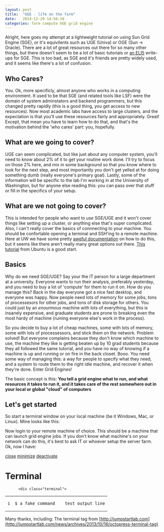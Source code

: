 ```yaml
---
layout: post
title:  "UGE - life on the farm"
date:   2014-12-29 14:56:10
categories: farm compute UGE grid engine
---
```

Alright, here goes my attempt at a lightweight tutorial on using Sun Grid Engine (SGE), or it's equivilents such as UGE (Univa) or OGE (Sun -> Oracle).  There are a lot of great resources out there for so many other things, but there doesn't seem to be a lot of basic tutorials or [an ELI5](http://www.reddit.com/r/explainlikeimfive/ "ELI5 - reddit") write-ups for SGE.  This is too bad, as SGE and it's friends are pretty widely used, and it seems like there's a lot of confusion.

Who Cares?
-------------
You.  Ok, more specificly, almost anyone who works in a computing environment.  It used to be that SGE (and related tools like LSF) were the domain of system adminstators and backend programmers, but this changed pretty rapidly (this is a good thing, you get access to new resources).  Now most academic labs have access to large clusters, and the expectation is that you'll use these resources fairly and appropriately.  Great! Except, that mean you have to learn how to do that, and that's the motivation behind the 'who cares' part: you, hopefully.  

What are we going to cover?
------------------------
UGE can seem complicated, but like just about any computer system, you'll need to know about 2% of it to get your routine work done.  I'll try to focus on those 2% here, and mix in some background so that you know where to look for the next step, and most importantly you don't get yelled at for doing something dumb (really everyone's primary goal).  Lastly, some of the information will be specific to the lab I'm working in at the University of Washington, but for anyone else reading this: you can pass over that stuff or fill in the specifics of your setup.

What are we not going to cover?
------------------------
This is intended for people who want to *use* SGE/UGE and it won't cover things like setting up a cluster, or anything else that's super complicated.  Also, I can't really cover the basics of connnecting to your machine.  You should be confortable opening a terminal and SSH'ing to a remote machine.  Here at UW we have some pretty [aweful documentation](http://www.washington.edu/itconnect/connect/web-publishing/shared-hosting/ssh/ "ssh - UW") on how to do this, but it seems like there aren't really many great options out there.  [This tutorial](https://help.ubuntu.com/community/UsingTheTerminal "Ubuntu Terminal") from Ubuntu is a good start.  

Basics
------------------------
Why do we need SGE/UGE? Say your the IT person for a large department at a university. Everyone wants to run their analysis, preferably yesterday, and you need to buy a lot of 'compute' for them to run it on.  How do you manage this?  Back in the day everyone got a nice fast desktop, and everyone was happy.  Now people need lots of memory for some jobs, tons of processesors for other jobs, and tons of disk storage for others.  You could just by an *enourmous* machine with lots of everything, but this is insanely expensive, and graduate students are prone to breaking even the most hardy of machine (ruining everyone else's work in the process).  

So you decide to buy a lot of cheap machines, some with lots of memory, some with lots of processessors, and stick them on the network.  Problem solved!  But everyone complains because they don't know which machine to use, the machine they like is getting beaten up by 10 grad students because they all followed the same tutorial, and you have no way of knowing if a machine is up and running or on fire in the back closet.  Booo.  You need some way of managing this: a way for people to specify what they need, and a system to route them to the right idle machine, and recover it when they're done.  Enter Grid Engines!

The basic concept is this: **You tell a grid engine what to run, and what resources it takes to run it, and it takes care of the rest somewhere out in your local or global "cloud" of computers**

Let's get started
------------------------
So start a terminal window on your local machine (be it Windows, Mac, or Linux).  Mine looks like this:

Now login to your remote machine of choice.  This should be a machine that can launch grid engine jobs.  If you don't know what machine's on your network can do this, it's best to ask IT or whoever setup the server farm.  Ok, now I have:

<div class="window">
          <nav class="control-window">
            <a href="#finder" class="close" data-rel="close">close</a>
            <a href="#" class="minimize">minimize</a>
            <a href="#" class="deactivate">deactivate</a>
          </nav>
          <h1 class="titleInside">Terminal</h1>
          
          <div class="terminal">
<table><tr>
<td class='gutter'><pre class='line-numbers'><span class='line-number'>1</span></pre></td>
<td class='code'><pre><code><span class='line command'>$ a fake command</span></code></pre></td>
<td class='code'><pre><code><span class='line output'>  test output line</span></code></pre></td>
</tr></table>
</div>
</div>

Many thanks, including:
The terminal tag from [http://jumpstartlab.com](http://jumpstartlab.com/news/archives/2013/10/16/octopress-terminal-tag)

